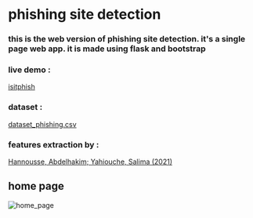 # phishing site detection

### this is the web version of phishing site detection. it's a single page web app. it is made using flask and bootstrap

### live demo :

[isitphish]("https://isitphish.herokuapp.com")

### dataset :

[dataset_phishing.csv]("https://www.kaggle.com/shashwatwork/web-page-phishing-detection-dataset")

### features extraction by :

[Hannousse, Abdelhakim; Yahiouche, Salima (2021)]("https://data.mendeley.com/datasets/c2gw7fy2j4/3")

## home page

![home_page]("./FlaskPhish/assests/home.png")
